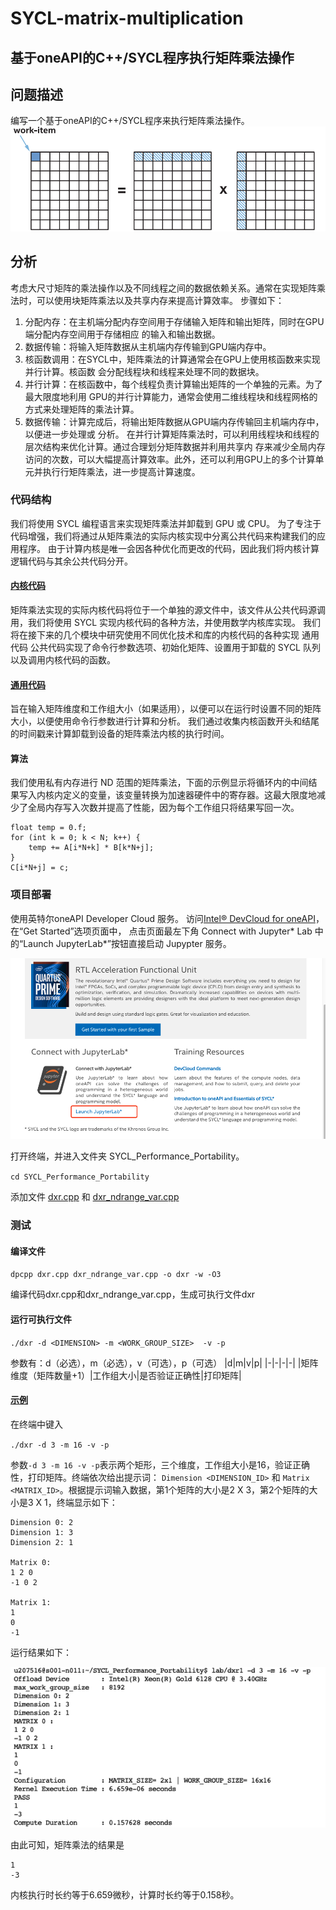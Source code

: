 # SYCL-matrix-multiplication
## 基于oneAPI的C++/SYCL程序执行矩阵乘法操作
## 问题描述
编写⼀个基于oneAPI的C++/SYCL程序来执行矩阵乘法操作。
![](images/naive.png)


## 分析
考虑大尺寸矩阵的乘法操作以及不同线程之间的数据依赖关系。通常在实现矩阵乘法时，可以使用块矩阵乘法以及共享内存来提高计算效率。
步骤如下：
1. 分配内存：在主机端分配内存空间用于存储输⼊矩阵和输出矩阵，同时在GPU端分配内存空间用于存储相应
的输入和输出数据。
2. 数据传输：将输入矩阵数据从主机端内存传输到GPU端内存中。
3. 核函数调用：在SYCL中，矩阵乘法的计算通常会在GPU上使用核函数来实现并行计算。核函数
会分配线程块和线程来处理不同的数据块。
4. 并行计算：在核函数中，每个线程负责计算输出矩阵的⼀个单独的元素。为了最大限度地利用
GPU的并行计算能力，通常会使用⼆维线程块和线程网格的方式来处理矩阵的乘法计算。
5. 数据传输：计算完成后，将输出矩阵数据从GPU端内存传输回主机端内存中，以便进⼀步处理或
分析。
在并行计算矩阵乘法时，可以利用线程块和线程的层次结构来优化计算。通过合理划分矩阵数据并利用共享内
存来减少全局内存访问的次数，可以⼤幅提高计算效率。此外，还可以利用GPU上的多个计算单元并执行行矩阵乘法，进⼀步提高计算速度。



### 代码结构
我们将使用 SYCL 编程语言来实现矩阵乘法并卸载到 GPU 或 CPU。 为了专注于代码增强，我们将通过从矩阵乘法的实际内核实现中分离公共代码来构建我们的应用程序。 由于计算内核是唯一会因各种优化而更改的代码，因此我们将内核计算逻辑代码与其余公共代码分开。

#### [内核代码](https://github.com/007DXR/SYCL-matrix-multiplication/blob/main/dxr.cpp)
矩阵乘法实现的实际内核代码将位于一个单独的源文件中，该文件从公共代码源调用，我们将使用 SYCL 实现内核代码的各种方法，并使用数学内核库实现。 我们将在接下来的几个模块中研究使用不同优化技术和库的内核代码的各种实现 通用代码 公共代码实现了命令行参数选项、初始化矩阵、设置用于卸载的 SYCL 队列以及调用内核代码的函数。 

#### [通用代码](https://github.com/007DXR/SYCL-matrix-multiplication/blob/main/dxr_ndrange_var.cpp)
旨在输入矩阵维度和工作组大小（如果适用），以便可以在运行时设置不同的矩阵大小，以便使用命令行参数进行计算和分析。 我们通过收集内核函数开头和结尾的时间戳来计算卸载到设备的矩阵乘法内核的执行时间。

#### 算法
我们使用私有内存进行 ND 范围的矩阵乘法，下面的示例显示将循环内的中间结果写入内核内定义的变量，该变量转换为加速器硬件中的寄存器。这最大限度地减少了全局内存写入次数并提高了性能，因为每个工作组只将结果写回一次。
```
float temp = 0.f;
for (int k = 0; k < N; k++) {
    temp += A[i*N+k] * B[k*N+j];
}
C[i*N+j] = c;
```



### 项目部署

使用英特尔oneAPI Developer Cloud 服务。
访问[Intel® DevCloud for oneAPI](https://devcloud.intel.com/oneapi/get_started/)，在“Get Started”选项页面中， 点击页面最左下角 Connect with Jupyter* Lab 中的“Launch JupyterLab*”按钮直接启动 Jupypter 服务。

![图片显示异常](images/entrance2.png)

打开终端，并进入文件夹 SYCL_Performance_Portability。

`cd SYCL_Performance_Portability`

添加文件 [dxr.cpp](https://github.com/007DXR/SYCL-matrix-multiplication/blob/main/dxr.cpp) 和 [dxr_ndrange_var.cpp](https://github.com/007DXR/SYCL-matrix-multiplication/blob/main/dxr_ndrange_var.cpp)


### 测试

<!-- `pip install ipywidgets`

- 运行accelerator.py以选择要运行代码的目标设备

`run accelerator.py`
dpcpp lab/dxr.cpp lab/dxr_ndrange_var.cpp -o lab/dxr -w -O3

lab/dxr -d 3 -m 16 -v -p
 -->



####  编译文件


`dpcpp dxr.cpp dxr_ndrange_var.cpp -o dxr -w -O3`

编译代码dxr.cpp和dxr_ndrange_var.cpp，生成可执行文件dxr

####  运行可执行文件


`./dxr -d <DIMENSION> -m <WORK_GROUP_SIZE>  -v -p`

参数有：d（必选），m（必选），v（可选），p（可选）
|d|m|v|p|
|-|-|-|-|
|矩阵维度（矩阵数量+1）|工作组大小|是否验证正确性|打印矩阵|



#### [示例](samples/sample1.txt)
在终端中键入

`./dxr -d 3 -m 16 -v -p`

参数`-d 3 -m 16 -v -p`表示两个矩形，三个维度，工作组大小是16，验证正确性，打印矩阵。终端依次给出提示词： `Dimension <DIMENSION_ID>` 和 `Matrix <MATRIX_ID>`。根据提示词输入数据，第1个矩阵的大小是2 X 3，第2个矩阵的大小是3 X 1，终端显示如下：

```
Dimension 0: 2
Dimension 1: 3
Dimension 2: 1

Matrix 0:
1 2 0
-1 0 2

Matrix 1:
1
0
-1
```




运行结果如下：

![图片显示异常](images/sample1.png)

由此可知，矩阵乘法的结果是
```
1
-3
```
内核执行时长约等于6.659微秒，计算时长约等于0.158秒。
<!-- - 选择设备

`./q xxx.sh <DEVICE_NAME>`

xxx.sh 需要包含形如`./dxr -d <DIMENSION> -m <WORK_GROUP_SIZE>  -v -p`的可执行文件

可供选择的设备有：
'GPU Gen9', 'GPU Iris XE Max', 'CPU Xeon 6128', 'CPU Xeon 8153' -->

<!-- #### 示例

! CHMOD 755 ./sample1.sh; ./q sample1.sh "GPU GEN9"

chmod 755 q; chmod 755 sample1.sh; ./q sample1.sh "GPU GEN9";
chmod 755 sample1.sh;  ./sample1.sh;
source /opt/intel/inteloneapi/setvars.sh > /dev/null 2>&1； 
chmod 755 sample1.sh;  ./sample1.sh; -->

